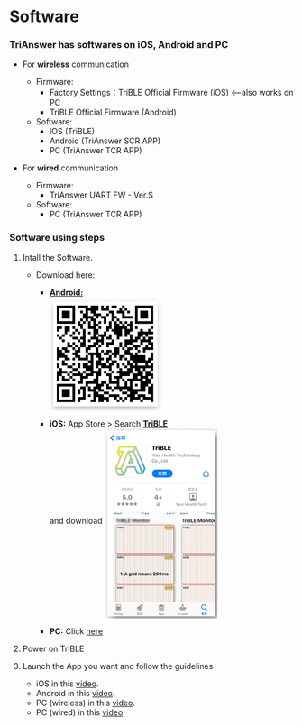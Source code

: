 # Software

### TriAnswer has softwares on iOS, Android and PC 
	
 * For **wireless** communication
 	* Firmware:
 		* Factory Settings：TriBLE Official Firmware (iOS) <--also works on PC
 		* TriBLE Official Firmware (Android)
 	* Software:
 		* iOS (TriBLE)
 		* Android (TriAnswer SCR APP)
 		* PC (TriAnswer TCR APP)

	     		 
  * For **wired** communication
  	* Firmware:
  		* TriAnswer UART FW - Ver.S
  	* Software:
  		* PC (TriAnswer TCR APP)
 
 
 ### Software using steps
 1. Intall the Software. 
 
    - Download here: 
	
	  - [**Android:**](https://github.com/YuTecHealth/TriAnswer-SCR-APP/raw/main/TriAnswer_SCR_speedInfo.apk) <br> <code><img src="https://github.com/YuTecHealth/YuTecHealth/blob/master/Asset/TriBLE_nRF52_Arduino/TriAnswer_SCR_APP_QR.png" align="middle" 
alt="Yutech logo" width="200" height=""></code>
	  
	  - **iOS:**  App Store > Search [**TriBLE**](https://apps.apple.com/tw/app/trible/id1532572637) <br> and download <code><img src="https://github.com/YuTecHealth/YuTecHealth/blob/master/Asset/TriBLE_nRF52_Arduino/TriAnswer_iOS_download.png" align="middle" 
alt="Yutech logo" width="200" height=""></code>
	  
	  - **PC:** Click [here](https://drive.google.com/file/d/1zl-DEultRcGqctC-qeT3eFK8n2D576jf/view?usp=sharing)
	
 2. Power on TriBLE
 3. Launch the App you want and follow the guidelines  

	- iOS in this [video](https://youtu.be/2cSzfthJ7Kk?t=1438).
	- Android in this [video](https://youtu.be/2cSzfthJ7Kk?t=909).
	- PC (wireless) in this [video](https://youtu.be/2cSzfthJ7Kk?t=1200).
	- PC (wired) in this [video](https://youtu.be/2cSzfthJ7Kk?t=1627).
